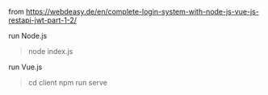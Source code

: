 from 
https://webdeasy.de/en/complete-login-system-with-node-js-vue-js-restapi-jwt-part-1-2/

run Node.js
>node index.js

run Vue.js
>cd client
>npm run serve
